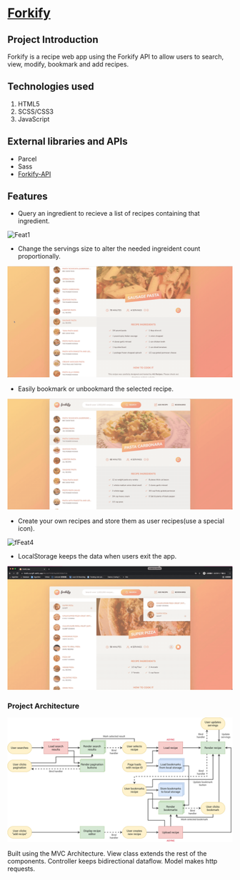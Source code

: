 # [Forkify](https://forkify-lei.netlify.app)

## Project Introduction

Forkify is a recipe web app using the Forkify API to allow users to search, view, modify, bookmark and add recipes.

## Technologies used

1. HTML5
2. SCSS/CSS3
3. JavaScript

## External libraries and APIs

- Parcel
- Sass
- [Forkify-API](https://forkify-api.herokuapp.com/v2)

## Features

- Query an ingredient to recieve a list of recipes containing that ingredient.

![Feat1](src/img/feat1.gif)

- Change the servings size to alter the needed ingreident count proportionally.

![Feat2](src/img/feat2.gif)

- Easily bookmark or unbookmard the selected recipe.

![Feat3](src/img/feat3.gif)

- Create your own recipes and store them as user recipes(use a special icon).

![fFeat4](src/img/feat4.gif)

- LocalStorage keeps the data when users exit the app.

![Feat5](src/img/feat5.gif)

### Project Architecture

![Flowchart](src/img/forkify-flowchart-part-3.png)

Built using the MVC Architecture. View class extends the rest of the components. Controller keeps bidirectional dataflow. Model makes http requests.
